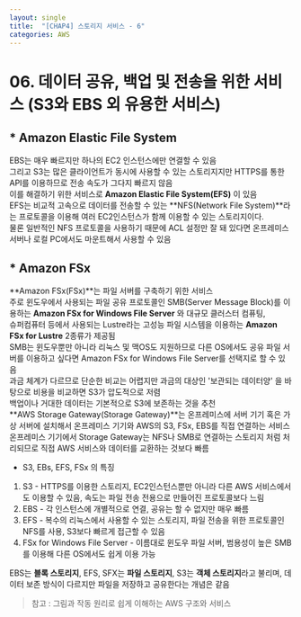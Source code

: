 ```yaml
---
layout: single
title:  "[CHAP4] 스토리지 서비스 - 6"
categories: AWS
---
```


# 06. 데이터 공유, 백업 및 전송을 위한 서비스 (S3와 EBS 외 유용한 서비스)

## * Amazon Elastic File System

EBS는 매우 빠르지만 하나의 EC2 인스턴스에만 연결할 수 있음  
그리고 S3는 많은 클라이언트가 동시에 사용할 수 있는 스토리지지만 HTTPS를 통한 API를 이용하므로 전송 속도가 그다지 빠르지 않음  
이를 해결하기 위한 서비스로 **Amazon Elastic File System(EFS)** 이 있음  
EFS는 비교적 고속으로 데이터를 전송할 수 있는 **NFS(Network File System)**라는 프로토콜을 이용해 여러 EC2인스턴스가 함께 이용할 수 있는 스토리지이다.  
물론 일반적인 NFS 프로토콜을 사용하기 때문에 ACL 설정만 잘 돼 있다면 온프레미스 서버나 로컬 PC에서도 마운트해서 사용할 수 있음  


## * Amazon FSx
  
**Amazon FSx(FSx)**는 파일 서버를 구축하기 위한 서비스  
주로 윈도우에서 사용되는 파일 공유 프로토콜인 SMB(Server Message Block)를 이용하는 **Amazon FSx for Windows File Server** 와 대규모 클러스터 컴퓨팅,  
슈퍼컴퓨터 등에서 사용되는 Lustre라는 고성능 파일 시스템을 이용하는 **Amazon FSx for Lustre** 2종류가 제공됨  
SMB는 윈도우뿐만 아니라 리눅스 및 맥OS도 지원하므로 다른 OS에서도 공유 파일 서버를 이용하고 싶다면 Amazon FSx for Windows File Server를 선택지로 할 수 있음  
과금 체계가 다르므로 단순한 비교는 어렵지만 과금의 대상인 '보관되는 데이터양' 을 바탕으로 비용을 비교하면 S3가 압도적으로 저렴  
백업이나 거대한 데이터는 기본적으로 S3에 보존하는 것을 추천  
**AWS Storage Gateway(Storage Gateway)**는 온프레미스에 서버 기기 혹은 가상 서버에 설치해서 온프레미스 기기와 AWS의 S3, FSx, EBS를 직접 연결하는 서비스  
온프레미스 기기에서 Storage Gateway는 NFS나 SMB로 연결하는 스토리지 처럼 처리되므로 직접 AWS 서비스와 데이터를 교환하는 것보다 빠름  

* S3, EBs, EFS, FSx 의 특징
1. S3 - HTTPS를 이용한 스토리지, EC2인스턴스뿐만 아니라 다른 AWS 서비스에서도 이용할 수 있음, 속도는 파일 전송 전용으로 만들어진 프로토콜보다 느림  
2. EBS - 각 인스턴스에 개별적으로 연결, 공유는 할 수 없지만 매우 빠름  
3. EFS - 복수의 리눅스에서 사용할 수 있는 스토리지, 파일 전송을 위한 프로토콜인 NFS를 사용, S3보다 빠르게 접근할 수 있음  
4. FSx for Windows File Server - 이름대로 윈도우 파일 서버, 범용성이 높은 SMB를 이용해 다른 OS에서도 쉽게 이용 가능  

EBS는 **블록 스토리지**, EFS, SFX는 **파일 스토리지**, S3는 **객체 스토리지**라고 불리며, 데이터 보존 방식이 다르지만 파일을 저장하고 공유한다는 개념은 같음  

> 참고 : 그림과 작동 원리로 쉽게 이해하는 AWS 구조와 서비스